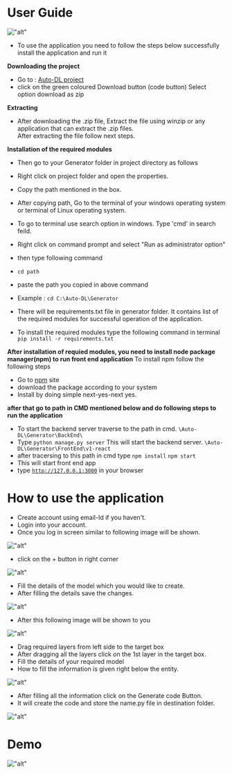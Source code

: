 # User Guide
!["alt"](/_static/adl_generator.png "account")
- To use the application you need to follow the steps below successfully install the application and run it  

__Downloading the project__
* Go to : [Auto-DL project](https://github.com/Auto-DL/Generator) 
* click on the green coloured Download button (code button)
  Select option download as zip 

__Extracting__
* After downloading the .zip file, Extract the file using winzip or any application that can extract the .zip files.  
  After extracting the file follow next steps.

__Installation of the required modules__

* Then go to your Generator folder in project directory as follows 
* Right click on project folder and open the properties.
* Copy the path mentioned in the box.

* After copying path, Go to the terminal of your windows operating system or terminal of Linux operating system.
* To go to terminal use search option in windows.
  Type 'cmd' in  search feild. 
* Right click on command prompt and select "Run as administrator option" 

* then type following command   
* <code>cd path</code>
* paste the path you copied in above command 
* Example : 
```cd C:\Auto-DL\Generator ```

* There will be requirements.txt file in generator folder. It contains list of the required modules for successful operation of the application.

* To install the required modules type the following command in terminal 
```pip install -r requirements.txt```


__After installation of requied modules, you need to install node package manager(npm) to run front end application__
To install npm follow the following steps 

* Go to [npm](https://nodejs.org/en/download/) site
* download the package according to your system
* Install by doing simple next-yes-next yes. 

__after that go to path in CMD mentioned below and do following steps to run the application__

* To start the backend server traverse to the path in cmd.
```\Auto-DL\Generator\BackEnd\```
* Type 
```python manage.py server```
This will start the backend server. 
```\Auto-DL\Generator\FrontEnd\v1-react```
* after tracersing to this path in cmd type
```npm install```
```npm start```
* This will start front end app
* type 
<code>http://127.0.0.1:3000</code> in your browser

# How to use the application 
- Create account using email-Id if you haven't.
- Login into your account.
- Once you log in screen similar to following image will be shown.


!["alt"](./_static/1.png)


- click on the + button in right corner 


!["alt"](/_static/2.png "account")


- Fill the details of the model which you would like to create.
- After filling the details save the changes.


!["alt"](/_static/3.png "account")


- After this following image will be shown to you


!["alt"](/_static/4.png "account")


- Drag required layers from left side to the target box
- After dragging all the layers click on the 1st layer in the target box.
- Fill the details of your required model 
- How to fill the information is given right below the entity.


!["alt"](/_static/5.png?raw=true "account")


- After filling all the information click on the Generate code  Button.
- It will create the code and store the name.py file in destination folder. 

!["alt"](/_static/6.png "account")

# Demo
!["alt"](/_static/demo.gif "account")
